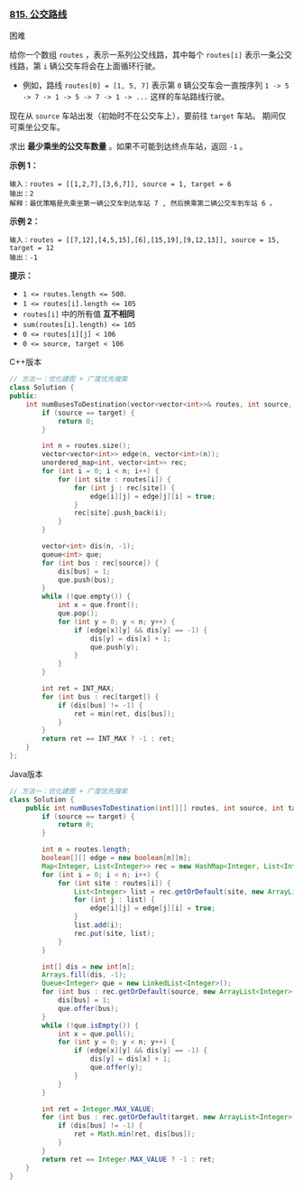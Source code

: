 ### [815. 公交路线](https://leetcode.cn/problems/bus-routes/)

困难

给你一个数组 `routes` ，表示一系列公交线路，其中每个 `routes[i]` 表示一条公交线路，第 `i` 辆公交车将会在上面循环行驶。

- 例如，路线 `routes[0] = [1, 5, 7]` 表示第 `0` 辆公交车会一直按序列 `1 -> 5 -> 7 -> 1 -> 5 -> 7 -> 1 -> ...` 这样的车站路线行驶。

现在从 `source` 车站出发（初始时不在公交车上），要前往 `target` 车站。 期间仅可乘坐公交车。

求出 **最少乘坐的公交车数量** 。如果不可能到达终点车站，返回 `-1` 。

**示例 1：**

```
输入：routes = [[1,2,7],[3,6,7]], source = 1, target = 6
输出：2
解释：最优策略是先乘坐第一辆公交车到达车站 7 , 然后换乘第二辆公交车到车站 6 。 
```

**示例 2：**

```
输入：routes = [[7,12],[4,5,15],[6],[15,19],[9,12,13]], source = 15, target = 12
输出：-1
```

**提示：**

- `1 <= routes.length <= 500`.
- `1 <= routes[i].length <= 105`
- `routes[i]` 中的所有值 **互不相同**
- `sum(routes[i].length) <= 105`
- `0 <= routes[i][j] < 106`
- `0 <= source, target < 106`

C++版本

```c++
// 方法一：优化建图 + 广度优先搜索
class Solution {
public:
    int numBusesToDestination(vector<vector<int>>& routes, int source, int target) {
        if (source == target) {
            return 0;
        }

        int n = routes.size();
        vector<vector<int>> edge(n, vector<int>(n));
        unordered_map<int, vector<int>> rec;
        for (int i = 0; i < n; i++) {
            for (int site : routes[i]) {
                for (int j : rec[site]) {
                    edge[i][j] = edge[j][i] = true;
                }
                rec[site].push_back(i);
            }
        }

        vector<int> dis(n, -1);
        queue<int> que;
        for (int bus : rec[source]) {
            dis[bus] = 1;
            que.push(bus);
        }
        while (!que.empty()) {
            int x = que.front();
            que.pop();
            for (int y = 0; y < n; y++) {
                if (edge[x][y] && dis[y] == -1) {
                    dis[y] = dis[x] + 1;
                    que.push(y);
                }
            }
        }

        int ret = INT_MAX;
        for (int bus : rec[target]) {
            if (dis[bus] != -1) {
                ret = min(ret, dis[bus]);
            }
        }
        return ret == INT_MAX ? -1 : ret;
    }
};
```

Java版本

```java
// 方法一：优化建图 + 广度优先搜索
class Solution {
    public int numBusesToDestination(int[][] routes, int source, int target) {
        if (source == target) {
            return 0;
        }

        int n = routes.length;
        boolean[][] edge = new boolean[n][n];
        Map<Integer, List<Integer>> rec = new HashMap<Integer, List<Integer>>();
        for (int i = 0; i < n; i++) {
            for (int site : routes[i]) {
                List<Integer> list = rec.getOrDefault(site, new ArrayList<Integer>());
                for (int j : list) {
                    edge[i][j] = edge[j][i] = true;
                }
                list.add(i);
                rec.put(site, list);
            }
        }

        int[] dis = new int[n];
        Arrays.fill(dis, -1);
        Queue<Integer> que = new LinkedList<Integer>();
        for (int bus : rec.getOrDefault(source, new ArrayList<Integer>())) {
            dis[bus] = 1;
            que.offer(bus);
        }
        while (!que.isEmpty()) {
            int x = que.poll();
            for (int y = 0; y < n; y++) {
                if (edge[x][y] && dis[y] == -1) {
                    dis[y] = dis[x] + 1;
                    que.offer(y);
                }
            }
        }

        int ret = Integer.MAX_VALUE;
        for (int bus : rec.getOrDefault(target, new ArrayList<Integer>())) {
            if (dis[bus] != -1) {
                ret = Math.min(ret, dis[bus]);
            }
        }
        return ret == Integer.MAX_VALUE ? -1 : ret;
    }
}
```

